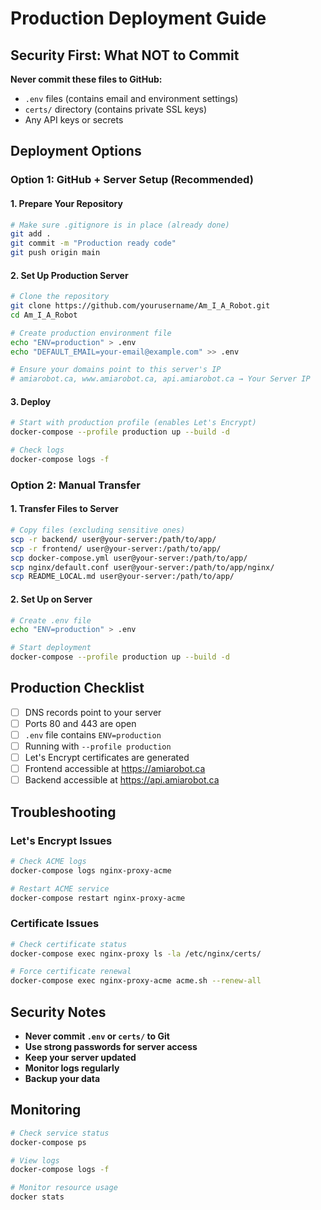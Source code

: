# Production Deployment Guide

## Security First: What NOT to Commit

**Never commit these files to GitHub:**
- `.env` files (contains email and environment settings)
- `certs/` directory (contains private SSL keys)
- Any API keys or secrets

## Deployment Options

### Option 1: GitHub + Server Setup (Recommended)

#### 1. Prepare Your Repository
```bash
# Make sure .gitignore is in place (already done)
git add .
git commit -m "Production ready code"
git push origin main
```

#### 2. Set Up Production Server
```bash
# Clone the repository
git clone https://github.com/yourusername/Am_I_A_Robot.git
cd Am_I_A_Robot

# Create production environment file
echo "ENV=production" > .env
echo "DEFAULT_EMAIL=your-email@example.com" >> .env

# Ensure your domains point to this server's IP
# amiarobot.ca, www.amiarobot.ca, api.amiarobot.ca → Your Server IP
```

#### 3. Deploy
```bash
# Start with production profile (enables Let's Encrypt)
docker-compose --profile production up --build -d

# Check logs
docker-compose logs -f
```

### Option 2: Manual Transfer

#### 1. Transfer Files to Server
```bash
# Copy files (excluding sensitive ones)
scp -r backend/ user@your-server:/path/to/app/
scp -r frontend/ user@your-server:/path/to/app/
scp docker-compose.yml user@your-server:/path/to/app/
scp nginx/default.conf user@your-server:/path/to/app/nginx/
scp README_LOCAL.md user@your-server:/path/to/app/
```

#### 2. Set Up on Server
```bash
# Create .env file
echo "ENV=production" > .env

# Start deployment
docker-compose --profile production up --build -d
```

## Production Checklist

- [ ] DNS records point to your server
- [ ] Ports 80 and 443 are open
- [ ] `.env` file contains `ENV=production`
- [ ] Running with `--profile production`
- [ ] Let's Encrypt certificates are generated
- [ ] Frontend accessible at https://amiarobot.ca
- [ ] Backend accessible at https://api.amiarobot.ca

## Troubleshooting

### Let's Encrypt Issues
```bash
# Check ACME logs
docker-compose logs nginx-proxy-acme

# Restart ACME service
docker-compose restart nginx-proxy-acme
```

### Certificate Issues
```bash
# Check certificate status
docker-compose exec nginx-proxy ls -la /etc/nginx/certs/

# Force certificate renewal
docker-compose exec nginx-proxy-acme acme.sh --renew-all
```

## Security Notes

- **Never commit `.env` or `certs/` to Git**
- **Use strong passwords for server access**
- **Keep your server updated**
- **Monitor logs regularly**
- **Backup your data**

## Monitoring

```bash
# Check service status
docker-compose ps

# View logs
docker-compose logs -f

# Monitor resource usage
docker stats
``` 